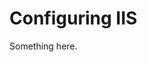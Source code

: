 [title]: # (Configuring IIS)
[tags]: # (XXX)
[priority]: # (2187)
# Configuring IIS
Something here.
